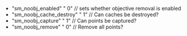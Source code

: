  * "sm_noobj_enabled" " 0" // sets whether objective removal is enabled
 * "sm_noobj_cache_destroy" " 1" // Can caches be destroyed?
 * "sm_noobj_capture" " 1" // Can points be captured?
 * "sm_noobj_remove" " 0" // Remove all points?
